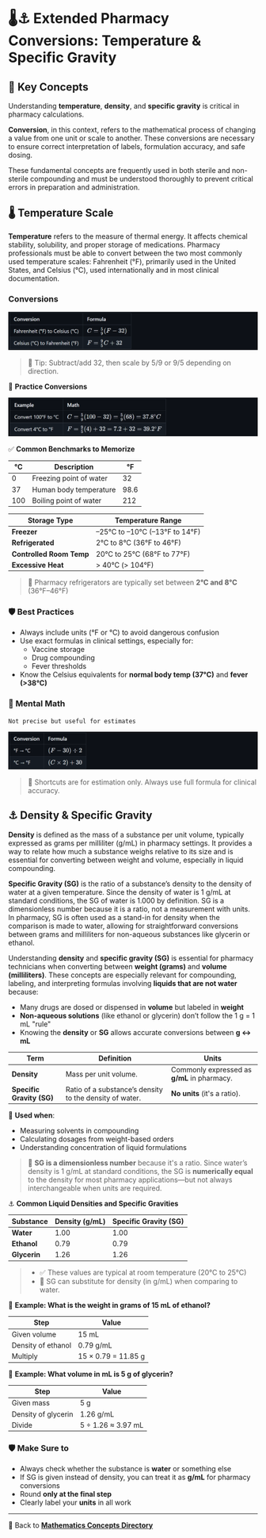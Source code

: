 # 🌡️⚓ Extended Pharmacy Conversions: Temperature & Specific Gravity

<!-- 
## Reference

Pharmacy Calculations, 6e; Morton Publishing | Chapter 10
-->

## 🔑 Key Concepts

Understanding **temperature**, **density**, and **specific gravity** is critical in pharmacy calculations.

**Conversion**, in this context, refers to the mathematical process of changing a value from one unit or scale to another. These conversions are necessary to ensure correct interpretation of labels, formulation accuracy, and safe dosing.

These fundamental concepts are frequently used in both sterile and non-sterile compounding and must be understood thoroughly to prevent critical errors in preparation and administration.

## 🌡️ Temperature Scale

**Temperature** refers to the measure of thermal energy. It affects chemical stability, solubility, and proper storage of medications. Pharmacy professionals must be able to convert between the two most commonly used temperature scales: Fahrenheit (°F), primarily used in the United States, and Celsius (°C), used internationally and in most clinical documentation.

### Conversions

![conversion formulas](./img/temperature_scale/formula_1.PNG)
<!-- | Conversion | Formula |
|------------|---------|
| Fahrenheit (°F) to Celsius (°C) | ${C = \frac{5}{9}(F - 32)}$ |
| Celsius (°C) to Fahrenheit (°F) | ${F = \frac{9}{5}C + 32}$ | -->

> 📌 Tip: Subtract/add 32, then scale by 5/9 or 9/5 depending on direction.

🔁 **Practice Conversions**

![practice](./img/temperature_scale/practice.PNG)
<!-- | Example | Math |
|---------|------|
| Convert 100°F to °C | ${C = \frac{5}{9}(100 - 32) = \frac{5}{9}(68) = 37.8^\circ C}$ |
| Convert 4°C to °F | ${F = \frac{9}{5}(4) + 32 = 7.2 + 32 = 39.2^\circ F}$ | -->

✅ **Common Benchmarks to Memorize**

| °C | Description              | °F   |
|----|--------------------------|------|
| 0  | Freezing point of water  | 32   |
| 37 | Human body temperature   | 98.6 |
| 100| Boiling point of water   | 212  |

| Storage Type           | Temperature Range                   |
|------------------------|-------------------------------------|
| **Freezer** | –25°C to –10°C (–13°F to 14°F) |
| **Refrigerated** | 2°C to 8°C (36°F to 46°F) |
| **Controlled Room Temp** | 20°C to 25°C (68°F to 77°F) |
| **Excessive Heat** | > 40°C (> 104°F) |

> 📌 Pharmacy refrigerators are typically set between **2°C and 8°C** (36°F–46°F)

### 🛡️ Best Practices

- Always include units (°F or °C) to avoid dangerous confusion
- Use exact formulas in clinical settings, especially for:
  - Vaccine storage
  - Drug compounding
  - Fever thresholds
- Know the Celsius equivalents for **normal body temp (37°C)** and **fever (>38°C)**

### 🧠 Mental Math

`Not precise but useful for estimates`

![estimation formulas](./img/temperature_scale/estimate.PNG)
<!-- | Conversion | Formula |
|------------|---------|
| °F → °C | ${(F - 30) \div 2}$ |
| °C → °F | ${(C \times 2) + 30}$ | -->

> 🚨 Shortcuts are for estimation only. Always use full formula for clinical accuracy.

## ⚓ Density & Specific Gravity

**Density** is defined as the mass of a substance per unit volume, typically expressed as grams per milliliter (g/mL) in pharmacy settings. It provides a way to relate how much a substance weighs relative to its size and is essential for converting between weight and volume, especially in liquid compounding.

**Specific Gravity (SG)** is the ratio of a substance’s density to the density of water at a given temperature. Since the density of water is 1 g/mL at standard conditions, the SG of water is 1.000 by definition. SG is a dimensionless number because it is a ratio, not a measurement with units. In pharmacy, SG is often used as a stand-in for density when the comparison is made to water, allowing for straightforward conversions between grams and milliliters for non-aqueous substances like glycerin or ethanol.

Understanding **density** and **specific gravity (SG)** is essential for pharmacy technicians when converting between **weight (grams)** and **volume (milliliters)**. These concepts are especially relevant for compounding, labeling, and interpreting formulas involving **liquids that are not water** because:

- Many drugs are dosed or dispensed in **volume** but labeled in **weight**
- **Non-aqueous solutions** (like ethanol or glycerin) don’t follow the 1 g = 1 mL "rule"
- Knowing the **density** or **SG** allows accurate conversions between **g ↔ mL**

| Term | Definition | Units |
|------|------------|-------|
| **Density** | Mass per unit volume. | Commonly expressed as **g/mL** in pharmacy. |
| **Specific Gravity (SG)** | Ratio of a substance’s density to the density of water. | **No units** (it's a ratio). |

📌 **Used when**:

- Measuring solvents in compounding
- Calculating dosages from weight-based orders
- Understanding concentration of liquid formulations

> 🚨 **SG is a dimensionless number** because it's a ratio. Since water’s density is 1 g/mL at standard conditions, the SG is **numerically equal** to the density for most pharmacy applications—but not always interchangeable when units are required.

⚓ **Common Liquid Densities and Specific Gravities**

| Substance | Density (g/mL) | Specific Gravity (SG) |
|-----------|----------------|------------------------|
| **Water** | 1.00           | 1.00                   |
| **Ethanol** | 0.79         | 0.79                   |
| **Glycerin** | 1.26        | 1.26                   |

>- ✅ These values are typical at room temperature (20°C to 25°C)
>- 🔁 SG can substitute for density (in g/mL) when comparing to water.

🧪 **Example: What is the weight in grams of 15 mL of ethanol?**

| Step | Value |
|------|-------|
| Given volume | 15 mL |
| Density of ethanol | 0.79 g/mL |
| Multiply | 15 × 0.79 = 11.85 g |

🧪 **Example: What volume in mL is 5 g of glycerin?**

| Step | Value |
|------|-------|
| Given mass | 5 g |
| Density of glycerin | 1.26 g/mL |
| Divide | 5 ÷ 1.26 ≈ 3.97 mL |

### 🛡️ Make Sure to

- Always check whether the substance is **water** or something else
- If SG is given instead of density, you can treat it as **g/mL** for pharmacy conversions
- Round **only at the final step**
- Clearly label your **units** in all work

---

🔗 Back to [**Mathematics Concepts Directory**](./readme.md)
